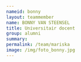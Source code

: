 ```yaml
---
nameid: bonny
layout: teammember
name: BONNY VAN STEENSEL
title: Universitair docent
group: alumni
summary: 
permalink: /team/mariska
image: /img/foto_bonny.jpg
---
```


